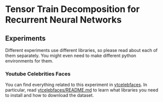 # Tensor Train Decomposition for Recurrent Neural Networks

## Experiments

Different experiments use different libraries, so please read about each of them separately. You might even need to make different python environments for them.

### Youtube Celebrities Faces

You can find everything related to this experiment in [ytcelebfaces](ytcelebfaces). In particular, read [ytcelebfaces/README.md](ytcelebfaces/README.md) to learn what libraries you need to install and how to download the dataset.